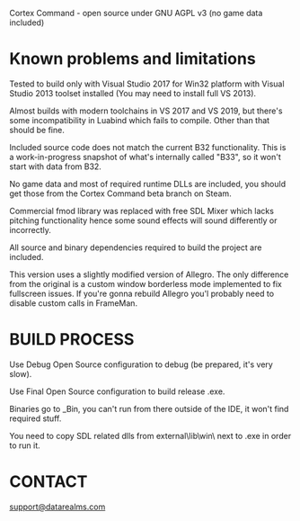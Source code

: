 Cortex Command - open source under GNU AGPL v3 (no game data included)

# Known problems and limitations #

Tested to build only with Visual Studio 2017 for Win32 platform with Visual Studio 2013 toolset installed (You may need to install full VS 2013).

Almost builds with modern toolchains in VS 2017 and VS 2019, but there's some incompatibility in Luabind which fails to compile. Other than that should be fine.

Included source code does not match the current B32 functionality. This is a work-in-progress snapshot of what's internally called "B33", so it won't start with data from B32.

No game data and most of required runtime DLLs are included, you should get those from the Cortex Command beta branch on Steam.

Commercial fmod library was replaced with free SDL Mixer which lacks pitching functionality hence some sound effects will sound differently or incorrectly.

All source and binary dependencies required to build the project are included.

This version uses a slightly modified version of Allegro. The only difference from the original is a custom window borderless mode implemented to fix fullscreen issues. If you're gonna rebuild Allegro you'l probably need to disable custom calls in FrameMan.


# BUILD PROCESS #


Use Debug Open Source configuration to debug (be prepared, it's very slow).

Use Final Open Source configuration to build release .exe.

Binaries go to _Bin, you can't run from there outside of the IDE, it won't find required stuff.

You need to copy SDL related dlls from external\lib\win\ next to .exe in order to run it.


# CONTACT #

support@datarealms.com
